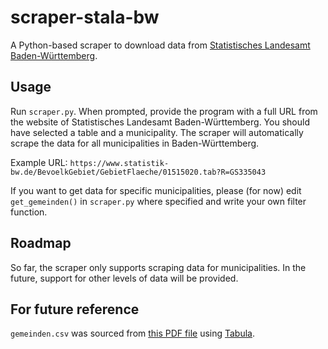 # scraper-stala-bw

A Python-based scraper to download data from [Statistisches Landesamt Baden-Württemberg](https://www.statistik-bw.de/).

## Usage

Run `scraper.py`. When prompted, provide the program with a full URL from the website of Statistisches Landesamt Baden-Württemberg.
You should have selected a table and a municipality. The scraper will automatically scrape the data for all municipalities in Baden-Württemberg.

Example URL: `https://www.statistik-bw.de/BevoelkGebiet/GebietFlaeche/01515020.tab?R=GS335043`

If you want to get data for specific municipalities, please (for now) edit `get_gemeinden()` in `scraper.py` where specified and write your own filter function.

## Roadmap

So far, the scraper only supports scraping data for municipalities. In the future, support for other levels of data will be provided.

## For future reference

`gemeinden.csv` was sourced from [this PDF file](https://www.statistik-bw.de/Service/LIS/Gemeindetabellen/RV_UEG_RegioSTab_GS_VWE.pdf) using [Tabula](https://tabula.technology/).